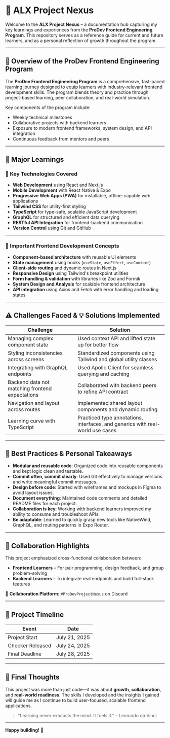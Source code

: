 # 🚀 ALX Project Nexus

Welcome to the **ALX Project Nexus** – a documentation hub capturing my key learnings and experiences from the **ProDev Frontend Engineering Program**. This repository serves as a reference guide for current and future learners, and as a personal reflection of growth throughout the program.

---

## 📘 Overview of the ProDev Frontend Engineering Program

The **ProDev Frontend Engineering Program** is a comprehensive, fast-paced learning journey designed to equip learners with industry-relevant frontend development skills. The program blends theory and practice through project-based learning, peer collaboration, and real-world simulation.

Key components of the program include:

- Weekly technical milestones
- Collaborative projects with backend learners
- Exposure to modern frontend frameworks, system design, and API integration
- Continuous feedback from mentors and peers

---

## 🧠 Major Learnings

### 🧩 Key Technologies Covered

- **Web Development** using React and Next.js
- **Mobile Development** with React Native & Expo
- **Progressive Web Apps (PWA)** for installable, offline-capable web applications
- **Tailwind CSS** for utility-first styling
- **TypeScript** for type-safe, scalable JavaScript development
- **GraphQL** for structured and efficient data querying
- **RESTful API Integration** for frontend-backend communication
- **Version Control** using Git and GitHub

---

### 🔧 Important Frontend Development Concepts

- **Component-based architecture** with reusable UI elements
- **State management** using hooks (`useState`, `useEffect`, `useContext`)
- **Client-side routing** and dynamic routes in Next.js
- **Responsive Design** using Tailwind's breakpoint utilities
- **Form handling & validation** with libraries like Zod and Formik
- **System Design and Analysis** for scalable frontend architecture
- **API integration** using Axios and Fetch with error handling and loading states

---

## ⚠️ Challenges Faced & 💡 Solutions Implemented

| Challenge                                       | Solution                                                                       |
| ----------------------------------------------- | ------------------------------------------------------------------------------ |
| Managing complex component state                | Used context API and lifted state up for better flow                           |
| Styling inconsistencies across screens          | Standardized components using Tailwind and global utility classes              |
| Integrating with GraphQL endpoints              | Used Apollo Client for seamless querying and caching                           |
| Backend data not matching frontend expectations | Collaborated with backend peers to refine API contract                         |
| Navigation and layout across routes             | Implemented shared layout components and dynamic routing                       |
| Learning curve with TypeScript                  | Practiced type annotations, interfaces, and generics with real-world use cases |

---

## 🌟 Best Practices & Personal Takeaways

- **Modular and reusable code**: Organized code into reusable components and kept logic clean and testable.
- **Commit often, commit clearly**: Used Git effectively to manage versions and write meaningful commit messages.
- **Design before code**: Started with wireframes and mockups in Figma to avoid layout issues.
- **Document everything**: Maintained code comments and detailed README files for each project.
- **Collaboration is key**: Working with backend learners improved my ability to consume and troubleshoot APIs.
- **Be adaptable**: Learned to quickly grasp new tools like NativeWind, GraphQL, and routing patterns in Expo Router.

---

## 🤝 Collaboration Highlights

This project emphasized cross-functional collaboration between:

- **Frontend Learners** – For pair programming, design feedback, and group problem-solving
- **Backend Learners** – To integrate real endpoints and build full-stack features

💬 **Collaboration Platform:** `#ProDevProjectNexus` on Discord

---

## 📅 Project Timeline

| Event            | Date          |
| ---------------- | ------------- |
| Project Start    | July 21, 2025 |
| Checker Released | July 24, 2025 |
| Final Deadline   | July 28, 2025 |

---

## 🧠 Final Thoughts

This project was more than just code—it was about **growth**, **collaboration**, and **real-world readiness**. The skills I developed and the insights I gained will guide me as I continue to build user-focused, scalable frontend applications.

> "Learning never exhausts the mind. It fuels it." – Leonardo da Vinci

---

**Happy building!** 🚀
